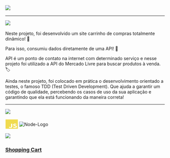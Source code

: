 
<div align="start">

<img src="https://img.shields.io/static/v1?label=Projeto&message=Shopping Cart &color=red&style=for-the-badge&logo=github"/>

---   

<img src="https://img.shields.io/static/v1?label=Finalidade&message=Contexto&color=blue&style=for-the-badge&logo=github"/>
<p> Neste projeto, foi desenvolvido um site carrinho de compras totalmente dinâmico! 🛒

Para isso, consumiu dados diretamente de uma API! 🤩

API é um ponto de contato na internet com determinado serviço e nesse projeto foi utilizado a API do Mercado Livre para buscar produtos à venda. 🏷

Ainda neste projeto, foi colocado em prática o desenvolvimento orientado a testes, o famoso TDD (Test Driven Development). Que ajuda a garantir um código de qualidade, percebendo os casos de uso da sua aplicação e garantindo que ela está funcionando da maneira correta! 
</p>


---   

<img src="https://img.shields.io/static/v1?label=Habilidades Aprendidas&message=Ferramentas e Tecnologias&color=yellow&style=for-the-badge&logo=github"/>
<p></p> 
<img align="center" alt="Suelem-Js" height="30" width="40" src="https://raw.githubusercontent.com/devicons/devicon/master/icons/javascript/javascript-plain.svg">
<img align="center" alt="Node-Logo" height="30" width="40" src="https://cdn.jsdelivr.net/gh/devicons/devicon/icons/nodejs/nodejs-original.svg"></a>
<p></p> 

<img src="https://img.shields.io/static/v1?label=Link&message=Shopping Cart&color=purple&style=for-the-badge&logo=github"/>

### <b> <a href="https://suelemmacedo.github.io/Shopping-Cart-Project/">Shopping Cart</a> </b> <br>

</div>

<div align="center">

